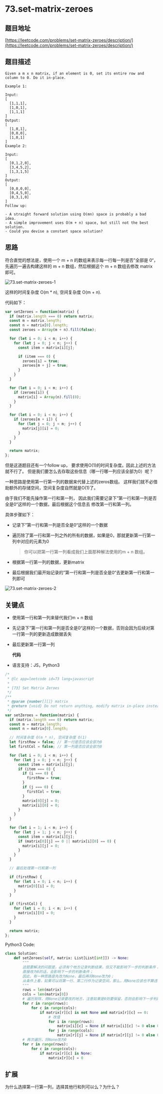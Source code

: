 # 73.set-matrix-zeroes

## 题目地址

[https://leetcode.com/problems/set-matrix-zeroes/description/](https://leetcode.com/problems/set-matrix-zeroes/description/)

## 题目描述

```text
Given a m x n matrix, if an element is 0, set its entire row and column to 0. Do it in-place.

Example 1:

Input:
[
  [1,1,1],
  [1,0,1],
  [1,1,1]
]
Output:
[
  [1,0,1],
  [0,0,0],
  [1,0,1]
]
Example 2:

Input:
[
  [0,1,2,0],
  [3,4,5,2],
  [1,3,1,5]
]
Output:
[
  [0,0,0,0],
  [0,4,5,0],
  [0,3,1,0]
]
Follow up:

- A straight forward solution using O(mn) space is probably a bad idea.
- A simple improvement uses O(m + n) space, but still not the best solution.
- Could you devise a constant space solution?
```

## 思路

符合直觉的想法是，使用一个 m + n 的数组来表示每一行每一列是否”全部是 0“， 先遍历一遍去构建这样的 m + n 数组，然后根据这个 m + n 数组去修改 matrix 即可。

![73.set-matrix-zeroes-1](../.gitbook/assets/73.set-matrix-zeroes-1.png)

这样的时间复杂度 O\(m \* n\), 空间复杂度 O\(m + n\).

代码如下：

```javascript
var setZeroes = function(matrix) {
  if (matrix.length === 0) return matrix;
  const m = matrix.length;
  const n = matrix[0].length;
  const zeroes = Array(m + n).fill(false);

  for (let i = 0; i < m; i++) {
    for (let j = 0; j < n; j++) {
      const item = matrix[i][j];

      if (item === 0) {
        zeroes[i] = true;
        zeroes[m + j] = true;
      }
    }
  }

  for (let i = 0; i < m; i++) {
    if (zeroes[i]) {
      matrix[i] = Array(n).fill(0);
    }
  }

  for (let i = 0; i < n; i++) {
    if (zeroes[m + i]) {
      for (let j = 0; j < m; j++) {
        matrix[j][i] = 0;
      }
    }
  }

  return matrix;
};
```

但是这道题目还有一个follow up， 要求使用O\(1\)的时间复杂度。因此上述的方法就不行了。 但是我们要怎么去存取这些信息（哪一行哪一列应该全部为0）呢？

一种思路是使用第一行第一列的数据来代替上述的zeros数组。 这样我们就不必借助额外的存储空间，空间复杂度自然就是O\(1\)了。

由于我们不能先操作第一行和第一列， 因此我们需要记录下”第一行和第一列是否全是0“这样的一个数据，最后根据这个信息去 修改第一行和第一列。

具体步骤如下：

* 记录下”第一行和第一列是否全是0“这样的一个数据
* 遍历除了第一行和第一列之外的所有的数据，如果是0，那就更新第一行第一列中对应的元素为0

  > 你可以把第一行第一列看成我们上面那种解法使用的m + n 数组。

* 根据第一行第一列的数据，更新matrix
* 最后根据我们最开始记录的”第一行和第一列是否全是0“去更新第一行和第一列即可

![73.set-matrix-zeroes-2](../.gitbook/assets/73.set-matrix-zeroes-2.png)

## 关键点

* 使用第一行和第一列来替代我们m  + n 数组
* 先记录下”第一行和第一列是否全是0“这样的一个数据，否则会因为后续对第一行第一列的更新造成数据丢失
* 最后更新第一行第一列

  **代码**

* 语言支持：JS，Python3

```javascript
/*
 * @lc app=leetcode id=73 lang=javascript
 *
 * [73] Set Matrix Zeroes
 */
/**
 * @param {number[][]} matrix
 * @return {void} Do not return anything, modify matrix in-place instead.
 */
var setZeroes = function(matrix) {
  if (matrix.length === 0) return matrix;
  const m = matrix.length;
  const n = matrix[0].length;

  // 时间复杂度 O(m * n), 空间复杂度 O(1)
  let firstRow = false; // 第一行是否应该全部为0
  let firstCol = false; // 第一列是否应该全部为0

  for (let i = 0; i < m; i++) {
    for (let j = 0; j < n; j++) {
      const item = matrix[i][j];
      if (item === 0) {
        if (i === 0) {
          firstRow = true;
        }
        if (j === 0) {
          firstCol = true;
        }
        matrix[0][j] = 0;
        matrix[i][0] = 0;
      }
    }
  }

  for (let i = 1; i < m; i++) {
    for (let j = 1; j < n; j++) {
      const item = matrix[i][j];
      if (matrix[0][j] == 0 || matrix[i][0] == 0) {
        matrix[i][j] = 0;
      }
    }
  }

  // 最后处理第一行和第一列

  if (firstRow) {
    for (let i = 0; i < n; i++) {
      matrix[0][i] = 0;
    }
  }

  if (firstCol) {
    for (let i = 0; i < m; i++) {
      matrix[i][0] = 0;
    }
  }

  return matrix;
};
```

Python3 Code:

```python
class Solution:
    def setZeroes(self, matrix: List[List[int]]) -> None:
        """
        这题要解决的问题是，必须有个地方记录判断结果，但又不能影响下一步的判断条件；
        直接改为0的话，会影响下一步的判断条件；
        因此，有一种思路是先改为None，最后再将None改为0；
        从条件上看，如果可以将第一行、第二行作为记录空间，那么，用None应该也不算违背题目条件；
        """
        rows = len(matrix)
        cols = len(matrix[0])
        # 遍历矩阵，用None记录要改的地方，注意如果是0则要保留，否则会影响下一步判断
        for r in range(rows):
            for c in range(cols):
                if matrix[r][c] is not None and matrix[r][c] == 0:
                    # 改值
                    for i in range(rows):
                        matrix[i][c] = None if matrix[i][c] != 0 else 0
                    for j in range(cols):
                        matrix[r][j] = None if matrix[r][j] != 0 else 0
        # 再次遍历，将None改为0
        for r in range(rows):
            for c in range(cols):
                if matrix[r][c] is None:
                    matrix[r][c] = 0
```

## 扩展

为什么选择第一行第一列，选择其他行和列可以么？为什么？


